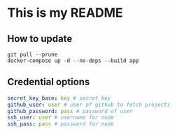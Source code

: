 # This is my README

## How to update

```shell script
git pull --prune
docker-compose up -d --no-deps --build app
```

## Credential options

```yaml
secret_key_base: key # secret key
github_user: user # user of github to fetch projects
github_password: pass # password of user
ssh_user: user # username for node
ssh_pass: pass # password for node
```
